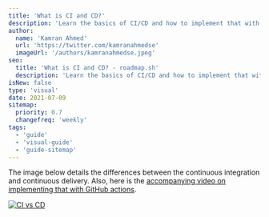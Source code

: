 ```yaml
---
title: 'What is CI and CD?'
description: 'Learn the basics of CI/CD and how to implement that with GitHub Actions.'
author:
  name: 'Kamran Ahmed'
  url: 'https://twitter.com/kamranahmedse'
  imageUrl: '/authors/kamranahmedse.jpeg'
seo:
  title: 'What is CI and CD? - roadmap.sh'
  description: 'Learn the basics of CI/CD and how to implement that with GitHub Actions.'
isNew: false
type: 'visual'
date: 2021-07-09
sitemap:
  priority: 0.7
  changefreq: 'weekly'
tags:
  - 'guide'
  - 'visual-guide'
  - 'guide-sitemap'
---
```


The image below details the differences between the continuous integration and continuous delivery. Also, here is the [accompanying video on implementing that with GitHub actions](https://www.youtube.com/watch?v=nyKZTKQS_EQ).

[![CI vs CD](/guides/ci-cd.png)](/guides/ci-cd.png)
